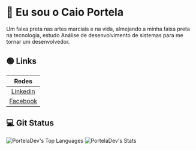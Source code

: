 # 🥋 Eu sou o Caio Portela
Um faixa preta nas artes marciais e na vida, almejando a minha faixa preta na tecnologia,
estudo Análise de desenvolvimento de sistemas para me tornar um desenvolvedor.

## 🟢 Links
| Redes    |
|:---:|
| [Linkedin](https://www.linkedin.com/in/caioportelas/) |
| [Facebook](https://www.facebook.com/caioportela) |


## 💻 Git Status
![PortelaDev's Top Languages](https://github-readme-stats.vercel.app/api/top-langs/?username=PortelaDev&theme=tokyonight&show_icons=true&hide_border=true&layout=compact)
![PortelaDev's Stats](https://github-readme-stats.vercel.app/api?username=PortelaDev&theme=tokyonight&show_icons=true&hide_border=true&count_private=false)

